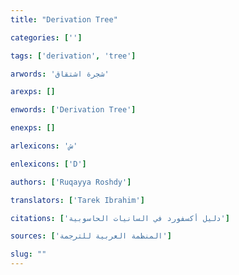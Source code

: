 ```yaml
---
title: "Derivation Tree"

categories: ['']

tags: ['derivation', 'tree']

arwords: 'شجرة اشتقاق'

arexps: []

enwords: ['Derivation Tree']

enexps: []

arlexicons: 'ش'

enlexicons: ['D']

authors: ['Ruqayya Roshdy']

translators: ['Tarek Ibrahim']

citations: ['دليل أكسفورد في السانيات الحاسوبية']

sources: ['المنظمة العربية للترجمة']

slug: ""
---
```

